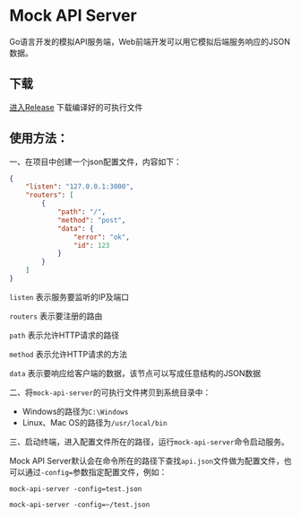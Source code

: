 # Mock API Server
Go语言开发的模拟API服务端，Web前端开发可以用它模拟后端服务响应的JSON数据。

## 下载
[进入Release](https://github.com/dxvgef/mock-api-server/releases) 下载编译好的可执行文件

## 使用方法：
一、在项目中创建一个json配置文件，内容如下：
```JSON
{
    "listen": "127.0.0.1:3000",
    "routers": [
        {
            "path": "/",
            "method": "post",
            "data": {
                "error": "ok",
                "id": 123
            }
        }
    ]
}
```
`listen` 表示服务要监听的IP及端口

`routers` 表示要注册的路由

`path` 表示允许HTTP请求的路径

`method` 表示允许HTTP请求的方法

`data` 表示要响应给客户端的数据，该节点可以写成任意结构的JSON数据

二、将`mock-api-server`的可执行文件拷贝到系统目录中：
- Windows的路径为`C:\Windows`
- Linux、Mac OS的路径为`/usr/local/bin`

三、启动终端，进入配置文件所在的路径，运行`mock-api-server`命令启动服务。

Mock API Server默认会在命令所在的路径下查找`api.json`文件做为配置文件，也可以通过`-config=`参数指定配置文件，例如：

`mock-api-server -config=test.json`

`mock-api-server -config=~/test.json`
